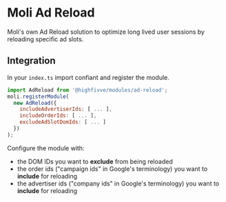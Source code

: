 # Moli Ad Reload

Moli's own Ad Reload solution to optimize long lived user sessions by reloading
specific ad slots.

## Integration

In your `index.ts` import confiant and register the module.

```js
import AdReload from '@highfivve/modules/ad-reload';
moli.registerModule(
  new AdReload({
    includeAdvertiserIds: [ ... ],
    includeOrderIds: [ ... ],
    excludeAdSlotDomIds: [ ... ]
  })
);
```

Configure the module with:

* the DOM IDs you want to **exclude** from being reloaded
* the order ids ("campaign ids" in Google's terminology) you want to **include** for reloading
* the advertiser ids ("company ids" in Google's terminology) you want to **include** for reloading
